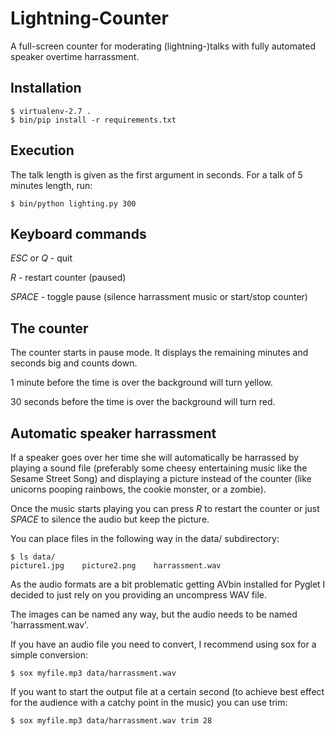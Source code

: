 # Lightning-Counter

A full-screen counter for moderating (lightning-)talks with fully automated
speaker overtime harrassment.

## Installation

    $ virtualenv-2.7 .
    $ bin/pip install -r requirements.txt

## Execution

The talk length is given as the first argument in seconds. For a talk of 5 minutes length, run:

    $ bin/python lighting.py 300

## Keyboard commands

*ESC* or *Q* - quit

*R* - restart counter (paused)

*SPACE* - toggle pause (silence harrassment music or start/stop counter)

## The counter

The counter starts in pause mode. It displays the remaining minutes and seconds
big and counts down. 

1 minute before the time is over the background will turn yellow.

30 seconds before the time is over the background will turn red.

## Automatic speaker harrassment

If a speaker goes over her time she will automatically be harrassed by playing a sound file (preferably some cheesy entertaining music like the Sesame Street Song) and displaying a picture instead of the counter (like unicorns pooping rainbows, the cookie monster, or a zombie).

Once the music starts playing you can press *R* to restart the counter or just *SPACE* to silence the audio but keep the picture.

You can place files in the following way in the data/ subdirectory:

    $ ls data/
    picture1.jpg    picture2.png    harrassment.wav

As the audio formats are a bit problematic getting AVbin installed for Pyglet I
decided to just rely on you providing an uncompress WAV file.

The images can be named any way, but the audio needs to be named 'harrassment.wav'.

If you have an audio file you need to convert, I recommend using sox for a simple conversion:

    $ sox myfile.mp3 data/harrassment.wav

If you want to start the output file at a certain second (to achieve best effect for the audience with a catchy point in the music) you can use trim:

    $ sox myfile.mp3 data/harrassment.wav trim 28
